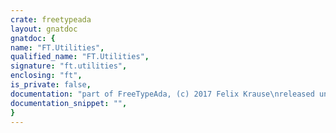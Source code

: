 ```yaml
---
crate: freetypeada
layout: gnatdoc
gnatdoc: {
name: "FT.Utilities",
qualified_name: "FT.Utilities",
signature: "ft.utilities",
enclosing: "ft",
is_private: false,
documentation: "part of FreeTypeAda, (c) 2017 Felix Krause\nreleased under the terms of the MIT license, see the file \"COPYING\"",
documentation_snippet: "",
}
---
```

